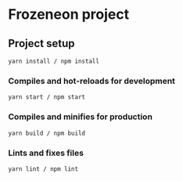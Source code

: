 # Frozeneon project

## Project setup
```
yarn install / npm install
```

### Compiles and hot-reloads for development
```
yarn start / npm start
```

### Compiles and minifies for production
```
yarn build / npm build
```

### Lints and fixes files
```
yarn lint / npm lint
```
